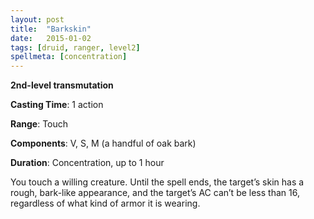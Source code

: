 ```yaml
---
layout: post
title:  "Barkskin"
date:   2015-01-02
tags: [druid, ranger, level2]
spellmeta: [concentration]
---
```


**2nd-level transmutation**

**Casting Time**: 1 action

**Range**: Touch

**Components**: V, S, M (a handful of oak bark)

**Duration**: Concentration, up to 1 hour

You touch a willing creature. Until the spell ends, the target’s skin has a rough, bark-like appearance, and the target’s AC can’t be less than 16, regardless of what kind of armor it is wearing.
